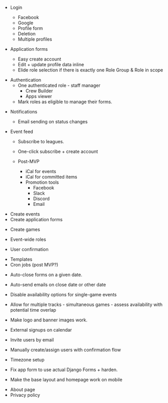 - Login
  - Facebook
  + Google
  + Profile form
  - Deletion
  - Multiple profiles

- Application forms
  - Easy create account
  + Edit + update profile data inline
  - Elide role selection if there is exactly one Role Group & Role in scope

+ Authentication
  + One authenticated role - staff manager
    + Crew Builder
    + Apps viewer
  - Mark roles as eligible to manage their forms.

- Notifications
  - Email sending on status changes

- Event feed
  - Subscribe to leagues.
  - One-click subscribe + create account

  - Post-MVP
    - iCal for events
    - iCal for committed items
    - Promotion tools
      - Facebook
      - Slack
      - Discord
      - Email

+ Create events
+ Create application forms
- Create games
+ Event-wide roles
- User confirmation

+ Templates
+ Cron jobs (post MVP?)
- Auto-close forms on a given date.
- Auto-send emails on close date or other date
- Disable availability options for single-game events

- Allow for multiple tracks - simultaneous games - assess availability with potential time overlap

- Make logo and banner images work.

- External signups on calendar
- Invite users by email
- Manually create/assign users with confirmation flow

- Timezone setup
- Fix app form to use actual Django Forms + harden.
+ Make the base layout and homepage work on mobile
- About page
- Privacy policy
